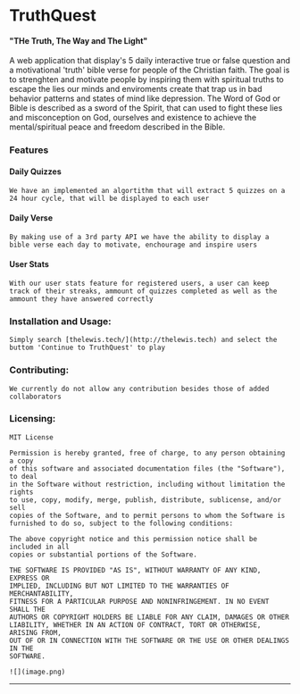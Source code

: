 # TruthQuest
#### "THe Truth, The Way and The Light"
A web application that display's 5 daily interactive true or false question and a motivational 'truth' bible verse for people of the Christian faith. The goal is to strenghten and motivate people by inspiring them with spiritual truths to escape the lies our minds and enviroments create that trap us in bad behavior patterns and states of mind like depression. The Word of God or Bible is described as a sword of the Spirit, that can used to fight these lies and misconception on God, ourselves and existence to achieve the mental/spiritual peace and freedom described in the Bible.

### Features
#### Daily Quizzes
    We have an implemented an algortithm that will extract 5 quizzes on a 24 hour cycle, that will be displayed to each user

#### Daily Verse
    By making use of a 3rd party API we have the ability to display a bible verse each day to motivate, enchourage and inspire users

#### User Stats
    With our user stats feature for registered users, a user can keep track of their streaks, ammount of quizzes completed as well as the ammount they have answered correctly

### Installation and Usage:
    Simply search [thelewis.tech/](http://thelewis.tech) and select the buttom 'Continue to TruthQuest' to play

### Contributing:
    We currently do not allow any contribution besides those of added collaborators

### Licensing:
    MIT License

    Permission is hereby granted, free of charge, to any person obtaining a copy
    of this software and associated documentation files (the "Software"), to deal
    in the Software without restriction, including without limitation the rights
    to use, copy, modify, merge, publish, distribute, sublicense, and/or sell
    copies of the Software, and to permit persons to whom the Software is
    furnished to do so, subject to the following conditions:

    The above copyright notice and this permission notice shall be included in all
    copies or substantial portions of the Software.

    THE SOFTWARE IS PROVIDED "AS IS", WITHOUT WARRANTY OF ANY KIND, EXPRESS OR
    IMPLIED, INCLUDING BUT NOT LIMITED TO THE WARRANTIES OF MERCHANTABILITY,
    FITNESS FOR A PARTICULAR PURPOSE AND NONINFRINGEMENT. IN NO EVENT SHALL THE
    AUTHORS OR COPYRIGHT HOLDERS BE LIABLE FOR ANY CLAIM, DAMAGES OR OTHER
    LIABILITY, WHETHER IN AN ACTION OF CONTRACT, TORT OR OTHERWISE, ARISING FROM,
    OUT OF OR IN CONNECTION WITH THE SOFTWARE OR THE USE OR OTHER DEALINGS IN THE
    SOFTWARE.

    ![](image.png)
---